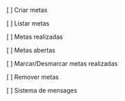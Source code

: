 [ ] Criar metas

[ ] Listar metas

[ ] Metas realizadas

[ ] Metas abertas

[ ] Marcar/Desmarcar metas realizadas

[ ] Remover metas

[ ] Sistema de mensages